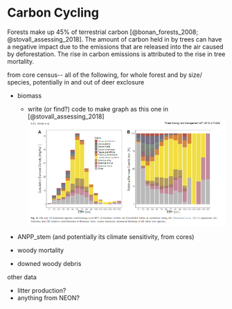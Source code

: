 # Carbon Cycling

Forests make up 45% of terrestrial carbon [@bonan_forests_2008; @stovall_assessing_2018]. The amount of carbon held in by trees can have a negative impact due to the emissions that are released into the air caused by deforestation. The rise in carbon emissions is attributed to the rise in tree mortality.




from core census-- all of the following, for whole forest and by size/ species, potentially in and out of deer exclosure
- biomass
    - write (or find?) code to make graph as this one in [@stovall_assessing_2018] ![*sample graph of biomass by species*](maps_and_figures/sample_biomass_graph.PNG)

- ANPP_stem (and potentially its climate sensitivity, from cores)
- woody mortality 
- downed woody debris

other data
- litter production?
- anything from NEON?

